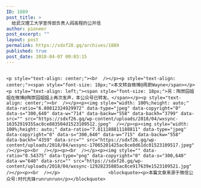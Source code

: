 ```yaml
---
ID: 1889
post_title: >
  给武汉理工大学宣传部负责人阎高程的公开信
author: pioneer
post_excerpt: ""
layout: post
permalink: https://sdxf28.gq/archives/1889
published: true
post_date: 2018-04-07 00:03:15
---
```

                                                                                                                  <p style="text-align: center;"><br  /></p><p style="text-align: center;"><span style="font-size: 18px;">本文转自微博@周蔚Wayne</span></p><p style="text-align: left;"><span style="font-size: 18px;">另：陶崇园姐姐在微博@陶崇园姐姐上再次发声，本公众号已转发。</span></p><p style="text-align: center;"><br  /></p><p><img style="width: 100%;height: auto;" data-ratio="6.80812324929972" data-type="jpeg" data-copyright="0" data-s="300,640" data-w="714" data-backw="558" data-backh="3799" data-src="" src="https://sdxf26.gq/wp-content/uploads/2018/04/wxsync-16352919355ac8ce883504d1523109512.jpeg"  /></p><p><img style="width: 100%;height: auto;" data-ratio="7.811188811188811" data-type="jpeg" data-copyright="0" data-s="300,640" data-w="715" data-backw="558" data-backh="4359" data-src="" src="https://sdxf26.gq/wp-content/uploads/2018/04/wxsync-17065201425ac8ce8d61dc01523109517.jpeg"  /></p><p><br  /></p><p><br  /></p><p><img style="" data-ratio="0.54375" data-type="png" data-copyright="0" data-s="300,640" data-w="640" data-src="" src="https://sdxf26.gq/wp-content/uploads/2018/04/wxsync-12928235885ac8ce917639e1523109521.jpg"  /></p><p><br  /></p>                  <blockquote><p>本篇文章来源于微信公众号:时代先锋runrunrun</p></blockquote>